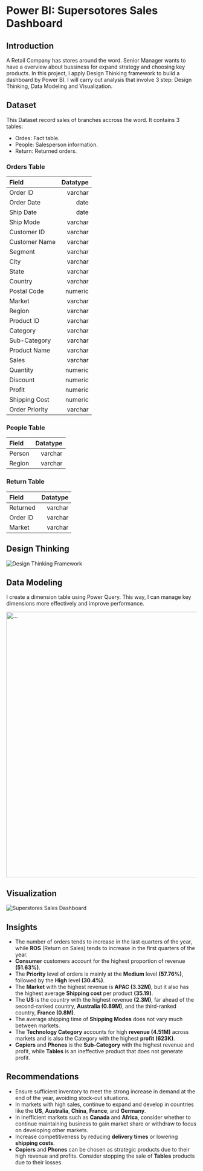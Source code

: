 # Power BI: Supersotores Sales Dashboard
## Introduction
A Retail Company has stores around the word. Senior Manager wants to have a overview about bussiness for expand strategy and choosing key products. In this project, I apply Design Thinking framework to build a dashboard by Power BI. I will carry out analysis that involve 3 step: Design Thinking, Data Modeling and Visualization.
## Dataset
This Dataset record sales of branches accross the word. It contains 3 tables:
- Ordes: Fact table.
- People: Salesperson information.
- Return: Returned orders.
### Orders Table
|Field|Datatype|
|:----|-------:|
|Order ID|varchar|
|Order Date|date| 
|Ship Date|date|
|Ship Mode|varchar|
|Customer ID|varchar|
|Customer Name|varchar|
|Segment|varchar|
|City|varchar|
|State|varchar|
|Country|varchar|
|Postal Code|numeric|
|Market|varchar|
|Region|varchar|
|Product ID|varchar|
|Category|varchar|
|Sub-Category|varchar|
|Product Name|varchar|
|Sales|varchar|
|Quantity|numeric|
|Discount|numeric|
|Profit|numeric|
|Shipping Cost|numeric|
|Order Priority|varchar|

### People Table
|Field|Datatype|
|:----|-------:|
|Person|varchar|
|Region|varchar|

### Return Table
|Field|Datatype|
|:----|-------:|
|Returned|varchar|
|Order ID|varchar|
|Market|varchar|

## Design Thinking
![Design Thinking Framework](https://github.com/ducpham131/Power-BI-Supersotores-Sales-Dashboard/assets/169105426/8ae7d84c-8199-434a-a5ab-2d124eb4ecb5)


## Data Modeling
I create a dimension table using Power Query. This way, I can manage key dimensions more effectively and improve performance.

<img src="https://github.com/ducpham131/Power-BI-Supersotores-Sales-Dashboard/assets/169105426/94c87618-77ac-4dd7-a269-78240bada272" alt="..." width="700" />

## Visualization

![Superstores Sales Dashboard](https://github.com/ducpham131/Power-BI-Supersotores-Sales-Dashboard/assets/169105426/47676119-9187-4b2d-b30e-ce7289baae70)

## Insights
- The number of orders tends to increase in the last quarters of the year, while **ROS** (Return on Sales) tends to increase in the first quarters of the year.
- **Consumer** customers account for the highest proportion of revenue **(51.63%)**.
- The **Priority** level of orders is mainly at the **Medium** level **(57.76%)**, followed by the **High** level **(30.4%)**.
- The **Market** with the highest revenue is **APAC (3.32M)**, but it also has the highest average **Shipping cost** per product **(35.19)**.
- The **US** is the country with the highest revenue **(2.3M)**, far ahead of the second-ranked country, **Australia (0.89M)**, and the third-ranked country, **France (0.8M)**.
- The average shipping time of **Shipping Modes** does not vary much between markets.
- The **Technology Category** accounts for high **revenue (4.51M)** across markets and is also the Category with the highest **profit (623K)**.
- **Copiers** and **Phones** is the **Sub-Category** with the highest revenue and profit, while **Tables** is an ineffective product that does not generate profit.

## Recommendations
- Ensure sufficient inventory to meet the strong increase in demand at the end of the year, avoiding stock-out situations.
- In markets with high sales, continue to expand and develop in countries like the **US**, **Australia**, **China**, **France**, and **Germany**.
- In inefficient markets such as **Canada** and **Africa**, consider whether to continue maintaining business to gain market share or withdraw to focus on developing other markets.
- Increase competitiveness by reducing **delivery times** or lowering **shipping costs**.
- **Copiers** and **Phones** can be chosen as strategic products due to their high revenue and profits. Consider stopping the sale of **Tables** products due to their losses.
